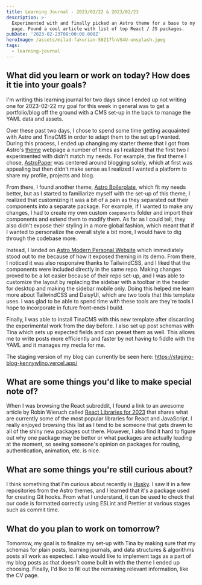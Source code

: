 ```yaml
---
title: Learning Journal - 2023/02/22 & 2023/02/23
description: >-
  Experimented with and finally picked an Astro theme for a base to my personal
  page. Found a cool article with list of top React / JS packages.
pubDate: '2023-02-23T08:00:00.000Z'
heroImage: /assets/milad-fakurian-58Z17lnVS4U-unsplash.jpeg
tags:
  - learning-journal
---
```


## What did you learn or work on today? How does it tie into your goals?

I'm writing this learning journal for two days since I ended up not writing one for 2023-02-22 my goal for this week in general was to get a portfolio/blog off the ground with a CMS set-up in the back to manage the YAML data and assets.

Over these past two days, I chose to spend some time getting acquainted with Astro and TinaCMS in order to adapt them to the set up I wanted. During this process, I ended up changing my starter theme that I got from Astro's [theme](https://astro.build/themes/ "") webpage a number of times as I realized that the first two I experimented with didn't match my needs. For example, the first theme I chose, [AstroPaper](https://astro.build/themes/details/astro-paper/https://astro.build/themes/details/astro-paper/ "") was centered around blogging solely, which at first was appealing but then didn't make sense as I realized I wanted a platform to share my profile, projects and blog.

From there, I found another theme, [Astro Boilerplate](https://astro.build/themes/details/astro-boilerplate/ ""), which fit my needs better, but as I started to familiarize myself with the set-up of this theme, I realized that customizing it was a bit of a pain as they separated out their components into a separate package. For example, if I wanted to make any changes, I had to create my own custom `components` folder and import their components and extend them to modify them. As far as I could tell, they also didn't expose their styling in a more global fashion, which meant that if I wanted to personalize the overall style a bit more, I would have to dig through the codebase more.

Instead, I landed on [Astro Modern Personal Website](https://astro.build/themes/details/modern-personal/ "") which immediately stood out to me because of how it exposed theming in its demo. From there, I noticed it was also responsive thanks to TailwindCSS, and I liked that the components were included directly in the same repo. Making changes proved to be a lot easier because of their repo set-up, and I was able to customize the layout by replacing the sidebar with a toolbar in the header for desktop and making the sidebar mobile only. Doing this helped me learn more about TailwindCSS and DaisyUI, which are two tools that this template uses. I was glad to be able to spend time with these tools are they're tools I hope to incorporate in future front-ends I build.

Finally, I was able to install TinaCMS with this new template after discarding the experimental work from the day before. I also set up post schemas with Tina which sets up expected fields and can preset them as well. This allows me to write posts more efficiently and faster by not having to fiddle with the YAML and it manages my media for me.

The staging version of my blog can currently be seen here: https://staging-blog-kennywlino.vercel.app/

## What are some things you'd like to make special note of?

When I was browsing the React subreddit, I found a link to an awesome article by Robin Wieruch called [React Libraries for 2023](https://www.robinwieruch.de/react-libraries/ "") that shares what are currently some of the most popular libraries for React and JavaScript. I really enjoyed browsing this list as I tend to be someone that gets drawn to all of the shiny new packages out there. However, I also find it hard to figure out why one package may be better or what packages are actually leading at the moment, so seeing someone's opinion on packages for routing, authentication, animation, etc. is nice.

## What are some things you're still curious about?

I think something that I'm curious about recently is [Husky](https://github.com/typicode/husky ""). I saw it in a few repositories from the Astro themes, and I learned that it's a package used for creating Git hooks. From what I understand, it can be used to check that our code is formatted correctly using ESLint and Prettier at various stages such as commit time.

## What do you plan to work on tomorrow?

Tomorrow, my goal is to finalize my set-up with Tina by making sure that my schemas for plain posts, learning journals, and data structures & algorithms posts all work as expected. I also would like to implement tags as a part of my blog posts as that doesn't come built in with the theme I ended up choosing. Finally, I'd like to fill out the remaining relevant information, like the CV page.
